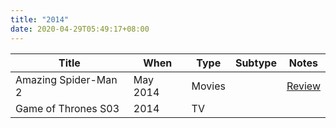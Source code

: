 ```yaml
---
title: "2014"
date: 2020-04-29T05:49:17+08:00
---
```


| Title | When | Type | Subtype | Notes |
|---|---|---|---|---|
| Amazing Spider-Man 2 | May 2014 | Movies | | [Review](/2014/05/the-amazing-spider-man-2-review/) |
| Game of Thrones S03 | 2014 | TV | | |
